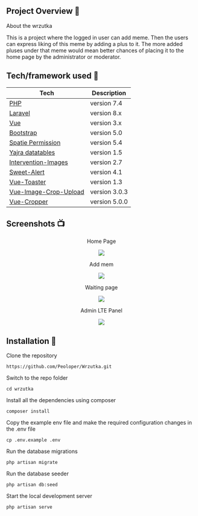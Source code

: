 
## Project Overview 🎉
About the wrzutka 

This is a project where the logged in user can add meme. Then the users can express liking of this meme by adding a plus to it. The more added pluses under that meme would mean better chances of placing it to the home page by the administrator or moderator.

## Tech/framework used 🔧

| Tech                                                    | Description                              |
| ------------------------------------------------------- | ---------------------------------------- |
| [PHP](https://www.php.net/docs.php)                           | version 7.4   |
| [Laravel](https://laravel.com/docs/8.x/readme)                           | version 8.x   |
| [Vue](https://vuejs.org/guide/introduction.html)                           | version 3.x   |
| [Bootstrap](https://getbootstrap.com/docs/5.0/getting-started/introduction/)                           | version 5.0   |
| [Spatie Permission ](https://spatie.be/docs/laravel-permission/v5/introduction)                           | version 5.4   |
| [Yajra datatables](https://datatables.yajrabox.com/starter)                           | version 1.5   |
| [Intervention-Images](https://image.intervention.io/v2)                           | version 2.7   |
| [Sweet-Alert](https://github.com/realrashid/sweet-alert)                           | version 4.1   |
| [Vue-Toaster](https://www.npmjs.com/package/@meforma/vue-toaster/v/1.3.0)                           | version 1.3   |
| [Vue-Image-Crop-Upload](https://www.npmjs.com/package/vue-image-crop-upload)                           | version 3.0.3   |
| [Vue-Cropper](https://www.npmjs.com/package/vue-cropperjs)                           | version 5.0.0   |


## Screenshots 📺

<p align="center">
Home Page
</p>

<p align = "center">
<img src="https://user-images.githubusercontent.com/82052456/158614167-a706e33d-409f-45e2-8bf2-3c26b1ae8d60.PNG">
</p>


<p align="center">Add mem </p>

<p align="center">

<img src="https://user-images.githubusercontent.com/82052456/158614279-337e6b83-6043-4533-8bd8-52dbfd7ab822.PNG">
</p>


<p align="center">Waiting page </p>

<p align="center">

<img src="https://user-images.githubusercontent.com/82052456/158614297-e8b1bd81-3d79-4a93-8081-394d6dec29d2.PNG">
</p>

<p align="center">Admin LTE Panel </p>

<p align="center">

<img src="https://user-images.githubusercontent.com/82052456/158614312-15f1efe0-28e0-4c30-a594-b4bb01ab714b.PNG">
</p>

## Installation 💾
Clone the repository

    https://github.com/Peoloper/Wrzutka.git

Switch to the repo folder

    cd wrzutka

Install all the dependencies using composer

    composer install

Copy the example env file and make the required configuration changes in the .env file

    cp .env.example .env

Run the database migrations

    php artisan migrate

Run the database seeder

    php artisan db:seed

Start the local development server

    php artisan serve


